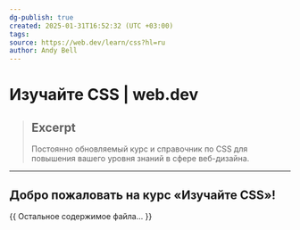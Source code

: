 ```yaml
---
dg-publish: true
created: 2025-01-31T16:52:32 (UTC +03:00)
tags: 
source: https://web.dev/learn/css?hl=ru
author: Andy Bell
---
```


# Изучайте CSS  |  web.dev

> ## Excerpt
> Постоянно обновляемый курс и справочник по CSS для повышения вашего уровня знаний в сфере веб-дизайна.

---
## Добро пожаловать на курс «Изучайте CSS»!

{{ Остальное содержимое файла... }} 